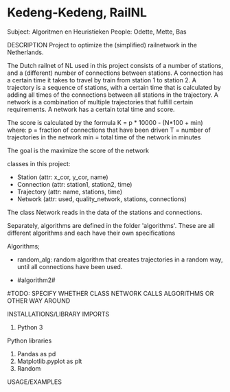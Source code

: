 # Kedeng-Kedeng, RailNL
Subject: Algoritmen en Heuristieken
People: Odette, Mette, Bas

DESCRIPTION
Project to optimize the (simplified) railnetwork in the Netherlands.

The Dutch railnet of NL used in this project consists of a number of stations, and a (different) number of connections between stations.
A connection has a certain time it takes to travel by train from station 1 to station 2.
A trajectory is a sequence of stations, with a certain time that is calculated by adding all times of the connections between all stations in the trajectory.
A network is a combination of multiple trajectories that fulfill certain requirements. A network has a certain total time and score.

The score is calculated by the formula K = p * 10000 - (N*100 + min)
where:
p = fraction of connections that have been driven
T = number of trajectories in the network
min = total time of the network in minutes

The goal is the maximize the score of the network

classes in this project:
- Station (attr: x_cor, y_cor, name)
- Connection (attr: station1, station2, time)
- Trajectory (attr: name, stations, time)
- Network (attr: used, quality_network, stations, connections)

The class Network reads in the data of the stations and connections.

Separately, algorithms are defined in the folder 'algorithms'.
These are all different algorithms and each have their own specifications

Algorithms;
- random_alg: random algorithm that creates trajectories in a random way, until all connections have been used.

- #algorithm2#

#TODO: SPECIFY WHETHER CLASS NETWORK CALLS ALGORITHMS OR OTHER WAY AROUND

INSTALLATIONS/LIBRARY IMPORTS
1) Python 3

Python libraries
1) Pandas as pd
2) Matplotlib.pyplot as plt
3) Random

USAGE/EXAMPLES
